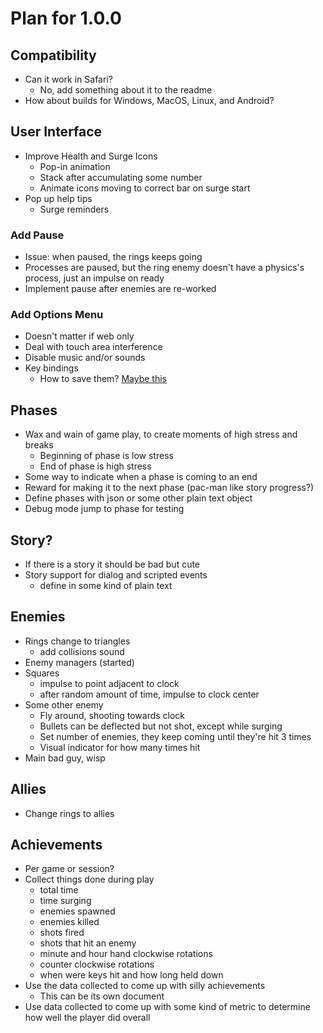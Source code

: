 # Plan for 1.0.0

## Compatibility

- Can it work in Safari?
  - No, add something about it to the readme
- How about builds for Windows, MacOS, Linux, and Android?

## User Interface

- Improve Health and Surge Icons
  - Pop-in animation
  - Stack after accumulating some number
  - Animate icons moving to correct bar on surge start
- Pop up help tips
  - Surge reminders

### Add Pause

- Issue: when paused, the rings keeps going
- Processes are paused, but the ring enemy doesn't have a physics's process, just an impulse on
    ready
- Implement pause after enemies are re-worked

### Add Options Menu

- Doesn't matter if web only
- Deal with touch area interference
- Disable music and/or sounds
- Key bindings
  - How to save them? [Maybe this](https://docs.godotengine.org/en/stable/classes/class_configfile.html)

## Phases

- Wax and wain of game play, to create moments of high stress and breaks
  - Beginning of phase is low stress
  - End of phase is high stress
- Some way to indicate when a phase is coming to an end
- Reward for making it to the next phase (pac-man like story progress?)
- Define phases with json or some other plain text object
- Debug mode jump to phase for testing

## Story?

- If there is a story it should be bad but cute
- Story support for dialog and scripted events
  - define in some kind of plain text

## Enemies

- Rings change to triangles
  - add collisions sound
- Enemy managers (started)
- Squares
  - impulse to point adjacent to clock
  - after random amount of time, impulse to clock center
- Some other enemy
  - Fly around, shooting towards clock
  - Bullets can be deflected but not shot, except while surging
  - Set number of enemies, they keep coming until they're hit 3 times
  - Visual indicator for how many times hit
- Main bad guy, wisp

## Allies

- Change rings to allies

## Achievements

- Per game or session?
- Collect things done during play
  - total time
  - time surging
  - enemies spawned
  - enemies killed
  - shots fired
  - shots that hit an enemy
  - minute and hour hand clockwise rotations
  - counter clockwise rotations
  - when were keys hit and how long held down
- Use the data collected to come up with silly achievements
  - This can be its own document
- Use data collected to come up with some kind of metric to determine how well the player did
  overall
